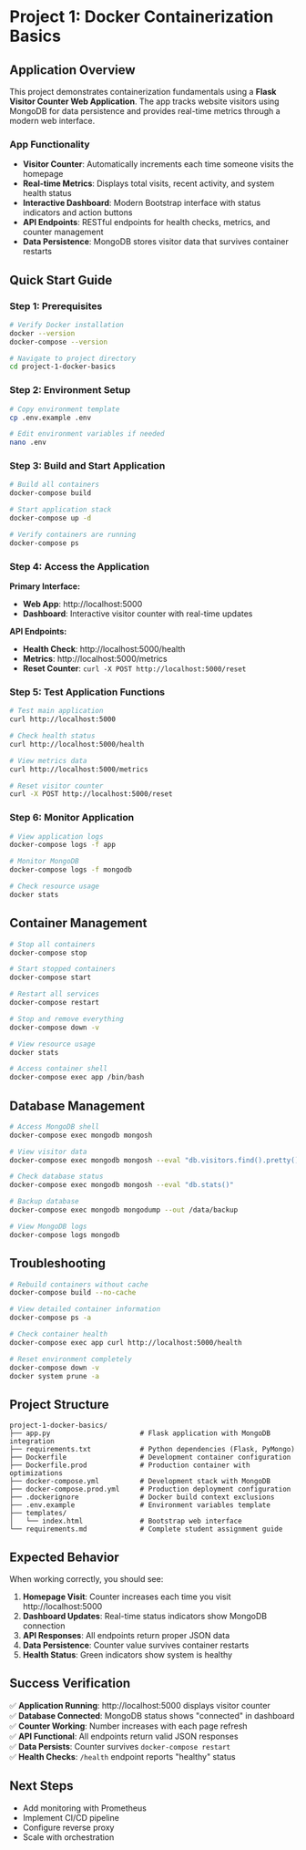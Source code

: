 # Project 1: Docker Containerization Basics

## Application Overview

This project demonstrates containerization fundamentals using a **Flask Visitor Counter Web Application**. The app tracks website visitors using MongoDB for data persistence and provides real-time metrics through a modern web interface.

### App Functionality
- **Visitor Counter**: Automatically increments each time someone visits the homepage
- **Real-time Metrics**: Displays total visits, recent activity, and system health status
- **Interactive Dashboard**: Modern Bootstrap interface with status indicators and action buttons
- **API Endpoints**: RESTful endpoints for health checks, metrics, and counter management
- **Data Persistence**: MongoDB stores visitor data that survives container restarts

## Quick Start Guide

### Step 1: Prerequisites
```bash
# Verify Docker installation
docker --version
docker-compose --version

# Navigate to project directory
cd project-1-docker-basics
```

### Step 2: Environment Setup
```bash
# Copy environment template
cp .env.example .env

# Edit environment variables if needed
nano .env
```

### Step 3: Build and Start Application
```bash
# Build all containers
docker-compose build

# Start application stack
docker-compose up -d

# Verify containers are running
docker-compose ps
```

### Step 4: Access the Application

**Primary Interface:**
- **Web App**: http://localhost:5000
- **Dashboard**: Interactive visitor counter with real-time updates

**API Endpoints:**
- **Health Check**: http://localhost:5000/health
- **Metrics**: http://localhost:5000/metrics
- **Reset Counter**: `curl -X POST http://localhost:5000/reset`

### Step 5: Test Application Functions

```bash
# Test main application
curl http://localhost:5000

# Check health status
curl http://localhost:5000/health

# View metrics data
curl http://localhost:5000/metrics

# Reset visitor counter
curl -X POST http://localhost:5000/reset
```

### Step 6: Monitor Application

```bash
# View application logs
docker-compose logs -f app

# Monitor MongoDB
docker-compose logs -f mongodb

# Check resource usage
docker stats
```

## Container Management

```bash
# Stop all containers
docker-compose stop

# Start stopped containers
docker-compose start

# Restart all services
docker-compose restart

# Stop and remove everything
docker-compose down -v

# View resource usage
docker stats

# Access container shell
docker-compose exec app /bin/bash
```

## Database Management

```bash
# Access MongoDB shell
docker-compose exec mongodb mongosh

# View visitor data
docker-compose exec mongodb mongosh --eval "db.visitors.find().pretty()"

# Check database status
docker-compose exec mongodb mongosh --eval "db.stats()"

# Backup database
docker-compose exec mongodb mongodump --out /data/backup

# View MongoDB logs
docker-compose logs mongodb
```

## Troubleshooting

```bash
# Rebuild containers without cache
docker-compose build --no-cache

# View detailed container information
docker-compose ps -a

# Check container health
docker-compose exec app curl http://localhost:5000/health

# Reset environment completely
docker-compose down -v
docker system prune -a
```

## Project Structure
```
project-1-docker-basics/
├── app.py                      # Flask application with MongoDB integration
├── requirements.txt            # Python dependencies (Flask, PyMongo)
├── Dockerfile                  # Development container configuration
├── Dockerfile.prod             # Production container with optimizations
├── docker-compose.yml          # Development stack with MongoDB
├── docker-compose.prod.yml     # Production deployment configuration
├── .dockerignore               # Docker build context exclusions
├── .env.example                # Environment variables template
├── templates/
│   └── index.html              # Bootstrap web interface
└── requirements.md             # Complete student assignment guide
```

## Expected Behavior

When working correctly, you should see:

1. **Homepage Visit**: Counter increases each time you visit http://localhost:5000
2. **Dashboard Updates**: Real-time status indicators show MongoDB connection
3. **API Responses**: All endpoints return proper JSON data
4. **Data Persistence**: Counter value survives container restarts
5. **Health Status**: Green indicators show system is healthy

## Success Verification

✅ **Application Running**: http://localhost:5000 displays visitor counter  
✅ **Database Connected**: MongoDB status shows "connected" in dashboard  
✅ **Counter Working**: Number increases with each page refresh  
✅ **API Functional**: All endpoints return valid JSON responses  
✅ **Data Persists**: Counter survives `docker-compose restart`  
✅ **Health Checks**: `/health` endpoint reports "healthy" status  

## Next Steps
- Add monitoring with Prometheus
- Implement CI/CD pipeline
- Configure reverse proxy
- Scale with orchestration